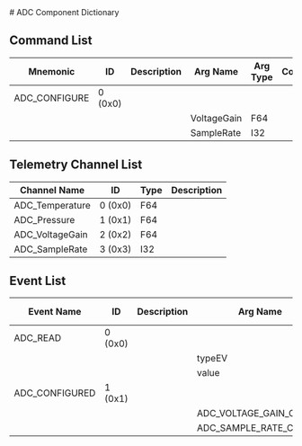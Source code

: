 <title>ADC Component Dictionary</title>
# ADC Component Dictionary


## Command List

|Mnemonic|ID|Description|Arg Name|Arg Type|Comment
|---|---|---|---|---|---|
|ADC_CONFIGURE|0 (0x0)|| | |
| | | |VoltageGain|F64||
| | | |SampleRate|I32||

## Telemetry Channel List

|Channel Name|ID|Type|Description|
|---|---|---|---|
|ADC_Temperature|0 (0x0)|F64||
|ADC_Pressure|1 (0x1)|F64||
|ADC_VoltageGain|2 (0x2)|F64||
|ADC_SampleRate|3 (0x3)|I32||

## Event List

|Event Name|ID|Description|Arg Name|Arg Type|Arg Size|Description
|---|---|---|---|---|---|---|
|ADC_READ|0 (0x0)|| | | | |
| | | |typeEV|adcTypeEV|||
| | | |value|F64|||
|ADC_CONFIGURED|1 (0x1)|| | | | |
| | | |ADC_VOLTAGE_GAIN_CONFIG|F64|||
| | | |ADC_SAMPLE_RATE_CONFIG|I32|||
